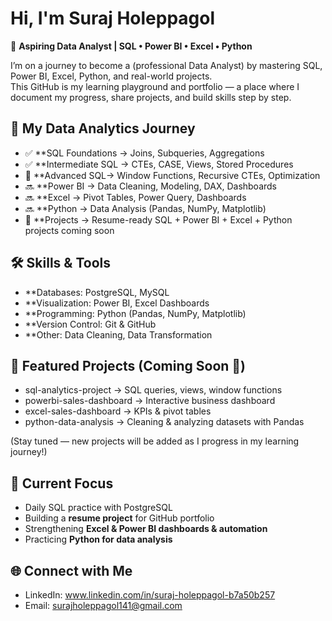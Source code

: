 # Hi, I'm Suraj Holeppagol  

🚀 **Aspiring Data Analyst | SQL • Power BI • Excel • Python**

I’m on a journey to become a (professional Data Analyst) by mastering SQL, Power BI, Excel, Python, and real-world projects.  
This GitHub is my learning playground and portfolio — a place where I document my progress, share projects, and build skills step by step.  

## 📖 My Data Analytics Journey
- ✅ **SQL Foundations → Joins, Subqueries, Aggregations  
- ✅ **Intermediate SQL → CTEs, CASE, Views, Stored Procedures  
- 🔄 **Advanced SQL→ Window Functions, Recursive CTEs, Optimization  
- 🔜 **Power BI → Data Cleaning, Modeling, DAX, Dashboards  
- 🔜 **Excel → Pivot Tables, Power Query, Dashboards  
- 🔜 **Python → Data Analysis (Pandas, NumPy, Matplotlib)  
- 🎯 **Projects → Resume-ready SQL + Power BI + Excel + Python projects coming soon  

## 🛠️ Skills & Tools
- **Databases: PostgreSQL, MySQL  
- **Visualization: Power BI, Excel Dashboards  
- **Programming: Python (Pandas, NumPy, Matplotlib)  
- **Version Control: Git & GitHub  
- **Other: Data Cleaning, Data Transformation  

## 📂 Featured Projects (Coming Soon 🚧)
- sql-analytics-project → SQL queries, views, window functions  
- powerbi-sales-dashboard → Interactive business dashboard  
- excel-sales-dashboard → KPIs & pivot tables  
- python-data-analysis → Cleaning & analyzing datasets with Pandas  

(Stay tuned — new projects will be added as I progress in my learning journey!)

## 🌱 Current Focus
- Daily SQL practice with PostgreSQL  
- Building a **resume project** for GitHub portfolio  
- Strengthening **Excel & Power BI dashboards & automation**  
- Practicing **Python for data analysis**  

## 🌐 Connect with Me
- LinkedIn: www.linkedin.com/in/suraj-holeppagol-b7a50b257 
- Email: surajholeppagol141@gmail.com
